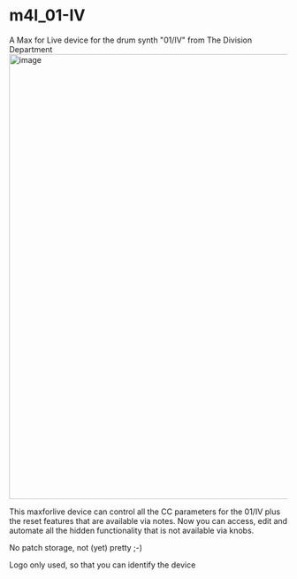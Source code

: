 # m4l_01-IV
A Max for Live device for the drum synth "01/IV" from The Division Department 
<img width="803" alt="image" src="https://github.com/markusschloesser/m4l_01-IV/assets/59286549/f65b82d9-40fb-40fa-89f2-3dbf922ca697">

This maxforlive device can control all the CC parameters for the 01/IV plus the reset features that are available via notes.
Now you can access, edit and automate all the hidden functionality that is not available via knobs.

No patch storage, not (yet) pretty ;-)

Logo only used, so that you can identify the device
